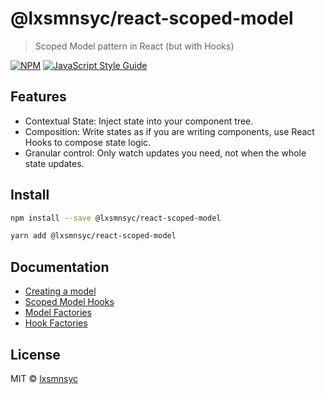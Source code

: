 # @lxsmnsyc/react-scoped-model

> Scoped Model pattern in React (but with Hooks)

[![NPM](https://img.shields.io/npm/v/@lxsmnsyc/react-scoped-model.svg)](https://www.npmjs.com/package/@lxsmnsyc/react-scoped-model) [![JavaScript Style Guide](https://img.shields.io/badge/code_style-standard-brightgreen.svg)](https://standardjs.com)

## Features

- Contextual State: Inject state into your component tree.
- Composition: Write states as if you are writing components, use React Hooks to compose state logic.
- Granular control: Only watch updates you need, not when the whole state updates.

## Install

```bash
npm install --save @lxsmnsyc/react-scoped-model
```

```bash
yarn add @lxsmnsyc/react-scoped-model
```

## Documentation

- [Creating a model](/docs/create-model.md)
- [Scoped Model Hooks](/docs/hooks/README.md)
- [Model Factories](/docs/model-factory.md)
- [Hook Factories](/docs/hook-factory.md)

## License

MIT © [lxsmnsyc](https://github.com/lxsmnsyc)
